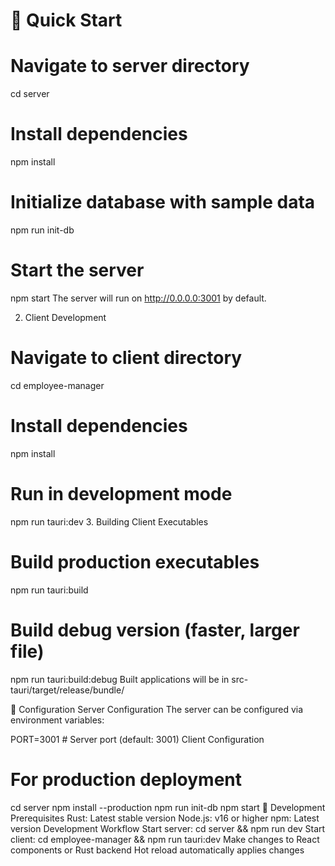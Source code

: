
# 🚀 Quick Start
# Navigate to server directory
cd server

# Install dependencies
npm install

# Initialize database with sample data
npm run init-db

# Start the server
npm start
The server will run on http://0.0.0.0:3001 by default.

2. Client Development
# Navigate to client directory
cd employee-manager

# Install dependencies
npm install

# Run in development mode
npm run tauri:dev
3. Building Client Executables
# Build production executables
npm run tauri:build

# Build debug version (faster, larger file)
npm run tauri:build:debug
Built applications will be in src-tauri/target/release/bundle/

🔧 Configuration
Server Configuration
The server can be configured via environment variables:

PORT=3001                    # Server port (default: 3001)
Client Configuration


# For production deployment
cd server
npm install --production
npm run init-db
npm start
🔧 Development
Prerequisites
Rust: Latest stable version
Node.js: v16 or higher
npm: Latest version
Development Workflow
Start server: cd server && npm run dev
Start client: cd employee-manager && npm run tauri:dev
Make changes to React components or Rust backend
Hot reload automatically applies changes
